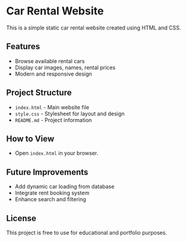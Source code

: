 # Car Rental Website

This is a simple static car rental website created using HTML and CSS.

## Features
- Browse available rental cars
- Display car images, names, rental prices
- Modern and responsive design

## Project Structure
- `index.html` - Main website file
- `style.css` - Stylesheet for layout and design
- `README.md` - Project information

## How to View
- Open `index.html` in your browser.

## Future Improvements
- Add dynamic car loading from database
- Integrate rent booking system
- Enhance search and filtering

## License
This project is free to use for educational and portfolio purposes.
